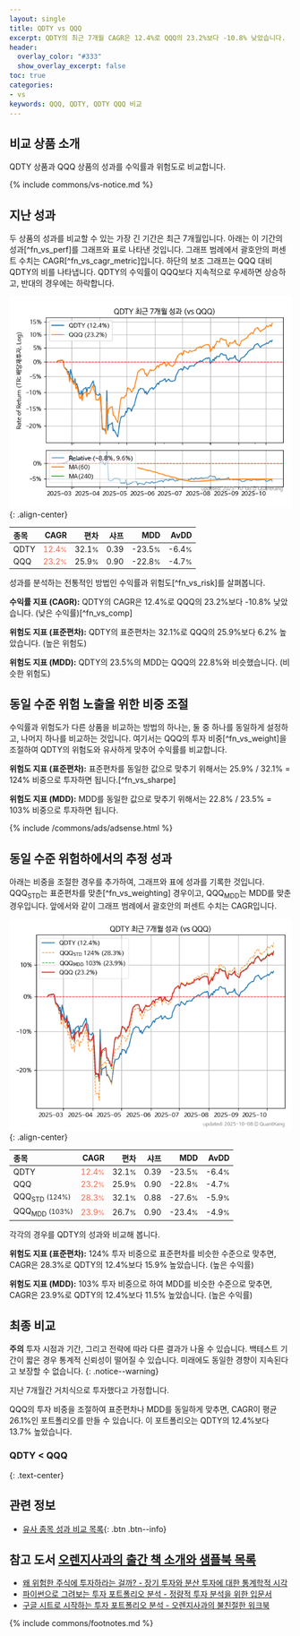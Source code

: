 ```yaml
---
layout: single
title: QDTY vs QQQ
excerpt: QDTY의 최근 7개월 CAGR은 12.4%로 QQQ의 23.2%보다 -10.8% 낮았습니다.
header:
  overlay_color: "#333"
  show_overlay_excerpt: false
toc: true
categories:
- vs
keywords: QQQ, QDTY, QDTY QQQ 비교
---
```


## 비교 상품 소개


QDTY 상품과 QQQ 상품의 성과를 수익률과 위험도로 비교합니다.





{% include commons/vs-notice.md %}

## 지난 성과

두 상품의 성과를 비교할 수 있는 가장 긴 기간은 최근 7개월입니다. 아래는 이 기간의 성과[^fn_vs_perf]를 그래프와 표로 나타낸 것입니다.
그래프 범례에서 괄호안의 퍼센트 수치는 CAGR[^fn_vs_cagr_metric]입니다.
하단의 보조 그래프는 QQQ 대비 QDTY의 비를 나타냅니다.
QDTY의 수익률이 QQQ보다 지속적으로 우세하면 상승하고, 반대의 경우에는 하락합니다.

![QDTY](/vs/images/qdty-vs-qqq_dual.png){: .align-center}

| **종목** | **CAGR** | **편차** | **샤프** | **MDD** | **AvDD** |
| :------------ | ------: | -----------: | -------: | ------: | -------: |
| QDTY | <span style="color: tomato">12.4<small>%</small></span> | 32.1<small>%</small> | 0.39 | -23.5<small>%</small> | -6.4<small>%</small> |
| QQQ | <span style="color: tomato">23.2<small>%</small></span> | 25.9<small>%</small> | 0.90 | -22.8<small>%</small> | -4.7<small>%</small> |

<!-- more -->


성과를 분석하는 전통적인 방법인 수익률과 위험도[^fn_vs_risk]를 살펴봅니다.

**수익률 지표 (CAGR):** QDTY의 CAGR은 12.4%로 QQQ의 23.2%보다 -10.8% 낮았습니다. (낮은 수익률)[^fn_vs_comp]

**위험도 지표 (표준편차):** QDTY의 표준편차는 32.1%로 QQQ의 25.9%보다 6.2% 높았습니다. (높은 위험도)

**위험도 지표 (MDD):** QDTY의 23.5%의 MDD는 QQQ의 22.8%와 비슷했습니다. (비슷한 위험도)



## 동일 수준 위험 노출을 위한 비중 조절

수익률과 위험도가 다른 상품을 비교하는 방법의 하나는, 둘 중 하나를 동일하게 설정하고, 나머지 하나를 비교하는 것입니다.
여기서는 QQQ의 투자 비중[^fn_vs_weight]을 조절하여 QDTY의 위험도와 유사하게 맞추어 수익률를 비교합니다.

**위험도 지표 (표준편차):** 표준편차를 동일한 값으로 맞추기 위해서는 25.9% / 32.1% = 124% 비중으로 투자하면 됩니다.[^fn_vs_sharpe]

**위험도 지표 (MDD):** MDD를 동일한 값으로 맞추기 위해서는 22.8% / 23.5% = 103% 비중으로 투자하면 됩니다.


{% include /commons/ads/adsense.html %}



## 동일 수준 위험하에서의 추정 성과

아래는 비중을 조절한 경우를 추가하여, 그래프와 표에 성과를 기록한 것입니다.
QQQ<sub>STD</sub>는 표준편차를 맞춘[^fn_vs_weighting] 경우이고, QQQ<sub>MDD</sub>는 MDD를 맞춘 경우입니다.
앞에서와 같이 그래프 범례에서 괄호안의 퍼센트 수치는 CAGR입니다.


![QDTY](/vs/images/qdty-vs-qqq.png){: .align-center}



| **종목** | **CAGR** | **편차** | **샤프** | **MDD** | **AvDD** |
| :------------ | ------: | -----------: | -------: | ------: | -------: |
| QDTY | <span style="color: tomato">12.4<small>%</small></span> | 32.1<small>%</small> | 0.39 | -23.5<small>%</small> | -6.4<small>%</small> |
| QQQ | <span style="color: tomato">23.2<small>%</small></span> | 25.9<small>%</small> | 0.90 | -22.8<small>%</small> | -4.7<small>%</small> |
| QQQ<sub>STD</sub> <small>(124%)</small> | <span style="color: tomato">28.3<small>%</small></span> | 32.1<small>%</small> | 0.88 | -27.6<small>%</small> | -5.9<small>%</small> |
| QQQ<sub>MDD</sub> <small>(103%)</small> | <span style="color: tomato">23.9<small>%</small></span> | 26.7<small>%</small> | 0.90 | -23.4<small>%</small> | -4.9<small>%</small> |



각각의 경우를 QDTY의 성과와 비교해 봅니다.

**위험도 지표 (표준편차):** 124% 투자 비중으로 표준편차를 비슷한 수준으로 맞추면, CAGR은 28.3%로 QDTY의 12.4%보다 15.9% 높았습니다. (높은 수익률)

**위험도 지표 (MDD):** 103% 투자 비중으로 하여 MDD를 비슷한 수준으로 맞추면, CAGR은 23.9%로 QDTY의 12.4%보다 11.5% 높았습니다. (높은 수익률)




## 최종 비교

**주의** 투자 시점과 기간, 그리고 전략에 따라 다른 결과가 나올 수 있습니다. 백테스트 기간이 짧은 경우 통계적 신뢰성이 떨어질 수 있습니다. 미래에도 동일한 경향이 지속된다고 보장할 수 없습니다.
{: .notice--warning}

지난 7개월간 거치식으로 투자했다고 가정합니다.

QQQ의 투자 비중을 조절하여 표준편차나 MDD를 동일하게 맞추면, CAGR이 평균 26.1%인 포트폴리오를 만들 수 있습니다.
이 포트폴리오는 QDTY의 12.4%보다 13.7% 높았습니다.

### QDTY &lt; QQQ
{: .text-center}


## 관련 정보

- [유사 종목 성과 비교 목록](/vs/){: .btn .btn--info}


## 참고 도서 [오렌지사과의 출간 책 소개와 샘플북 목록](https://kongdori.tistory.com/691)

- [왜 위험한 주식에 투자하라는 걸까? - 장기 투자와 분산 투자에 대한 통계학적 시각](https://kongdori.tistory.com/421)
- [파이썬으로 그려보는 투자 포트폴리오 분석  - 정량적 투자 분석을 위한 입문서](https://kongdori.tistory.com/643)
- [구글 시트로 시작하는 투자 포트폴리오 분석 - 오렌지사과의 불친절한 워크북](https://kongdori.tistory.com/449)

{% include commons/footnotes.md %}
